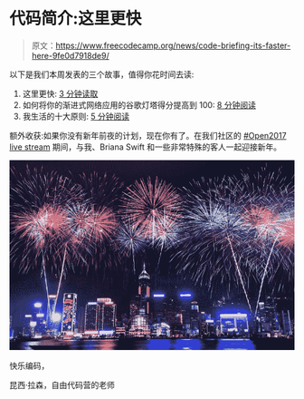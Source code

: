 # 代码简介:这里更快

> 原文：<https://www.freecodecamp.org/news/code-briefing-its-faster-here-9fe0d7918de9/>

以下是我们本周发表的三个故事，值得你花时间去读:

1.  这里更快: [3 分钟读取](http://bit.ly/2iAOCZe)
2.  如何将你的渐进式网络应用的谷歌灯塔得分提高到 100: [8 分钟阅读](http://bit.ly/2iAGY0X)
3.  我生活的十大原则: [5 分钟阅读](http://bit.ly/2idZO19)

额外收获:如果你没有新年前夜的计划，现在你有了。在我们社区的 [#Open2017 live stream](http://bit.ly/2h6l1pk) 期间，与我、Briana Swift 和一些非常特殊的客人一起迎接新年。

![TFx7tQp-20glSO0awT8CKV1kDE-1ggg7T5vz](img/cb6048772310e84b3b8fa50728034dbe.png)

快乐编码，

昆西·拉森，自由代码营的老师